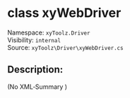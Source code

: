 # class xyWebDriver

Namespace: `xyToolz.Driver`  
Visibility: `internal`  
Source: `xyToolz\Driver\xyWebDriver.cs`

## Description:

(No XML‑Summary )

